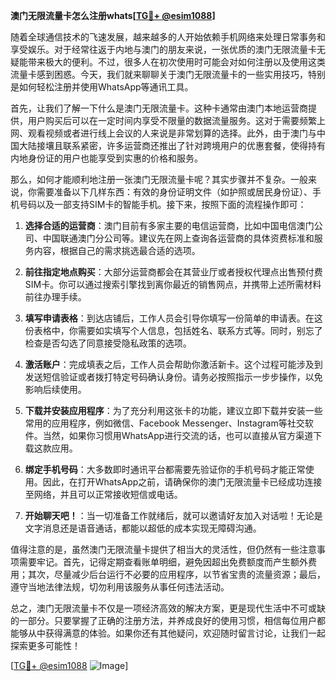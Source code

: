 **澳门无限流量卡怎么注册whats[[TG💪+ @esim1088](https://t.me/s/esim1088)]**

随着全球通信技术的飞速发展，越来越多的人开始依赖手机网络来处理日常事务和享受娱乐。对于经常往返于内地与澳门的朋友来说，一张优质的澳门无限流量卡无疑能带来极大的便利。不过，很多人在初次使用时可能会对如何注册以及使用这类流量卡感到困惑。今天，我们就来聊聊关于澳门无限流量卡的一些实用技巧，特别是如何轻松注册并使用WhatsApp等通讯工具。

首先，让我们了解一下什么是澳门无限流量卡。这种卡通常由澳门本地运营商提供，用户购买后可以在一定时间内享受不限量的数据流量服务。这对于需要频繁上网、观看视频或者进行线上会议的人来说是非常划算的选择。此外，由于澳门与中国大陆接壤且联系紧密，许多运营商还推出了针对跨境用户的优惠套餐，使得持有内地身份证的用户也能享受到实惠的价格和服务。

那么，如何才能顺利地注册一张澳门无限流量卡呢？其实步骤并不复杂。一般来说，你需要准备以下几样东西：有效的身份证明文件（如护照或居民身份证）、手机号码以及一部支持SIM卡的智能手机。接下来，按照下面的流程操作即可：

1. **选择合适的运营商**：澳门目前有多家主要的电信运营商，比如中国电信澳门公司、中国联通澳门分公司等。建议先在网上查询各运营商的具体资费标准和服务内容，根据自己的需求挑选最合适的选项。

2. **前往指定地点购买**：大部分运营商都会在其营业厅或者授权代理点出售预付费SIM卡。你可以通过搜索引擎找到离你最近的销售网点，并携带上述所需材料前往办理手续。

3. **填写申请表格**：到达店铺后，工作人员会引导你填写一份简单的申请表。在这份表格中，你需要如实填写个人信息，包括姓名、联系方式等。同时，别忘了检查是否勾选了同意接受隐私政策的选项。

4. **激活账户**：完成填表之后，工作人员会帮助你激活新卡。这个过程可能涉及到发送短信验证或者拨打特定号码确认身份。请务必按照指示一步步操作，以免影响后续使用。

5. **下载并安装应用程序**：为了充分利用这张卡的功能，建议立即下载并安装一些常用的应用程序，例如微信、Facebook Messenger、Instagram等社交软件。当然，如果你习惯用WhatsApp进行交流的话，也可以直接从官方渠道下载这款应用。

6. **绑定手机号码**：大多数即时通讯平台都需要先验证你的手机号码才能正常使用。因此，在打开WhatsApp之前，请确保你的澳门无限流量卡已经成功连接至网络，并且可以正常接收短信或电话。

7. **开始聊天吧！**：当一切准备工作就绪后，就可以邀请好友加入对话啦！无论是文字消息还是语音通话，都能以超低的成本实现无障碍沟通。

值得注意的是，虽然澳门无限流量卡提供了相当大的灵活性，但仍然有一些注意事项需要牢记。首先，记得定期查看账单明细，避免因超出免费额度而产生额外费用；其次，尽量减少后台运行不必要的应用程序，以节省宝贵的流量资源；最后，遵守当地法律法规，切勿利用该服务从事任何违法活动。

总之，澳门无限流量卡不仅是一项经济高效的解决方案，更是现代生活中不可或缺的一部分。只要掌握了正确的注册方法，并养成良好的使用习惯，相信每位用户都能够从中获得满意的体验。如果你还有其他疑问，欢迎随时留言讨论，让我们一起探索更多可能性！

[[TG💪+ @esim1088](https://t.me/s/esim1088) ![Image](https://i.postimg.cc/4NQfJmqS/Snipaste-2025-05-13-00-14-12.png)]